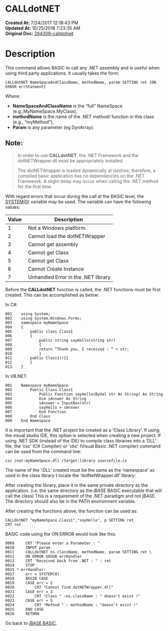 # CALLdotNET

**Created At:** 7/24/2017 12:18:43 PM  
**Updated At:** 10/25/2018 7:23:35 AM  
**Original Doc:** [264309-calldotnet](https://docs.jbase.com/36868-jbase-basic/264309-calldotnet)  


# Description

This command allows BASIC to call any .NET assembly and is useful when using third party applications. It usually takes the form:

```
CALLdotNET NameSpaceAndClassName, methodName, param SETTING ret [ON ERROR errStatment]
```

Where:

- **NameSpaceAndClassName** is the “full” NameSpace (e.g.,MyNameSpace.MyClass),
- **methodName** is the name of the .NET method/ function in this class (e.g., “myMethod”),
- **Param** is any parameter (eg DynArray).


## Note:


> In order to use **CALLdotNET**, the .NET Framework and the dotNETWrapper.dll must be appropriately installed.
> 
> The dotNETWrapper is loaded dynamically at runtime; therefore, a compiled basic application has no dependencies on the .NET Framework. A slight delay may occur when calling the .NET method for the first time.


With regard errors that occur during the call at the BASIC level, the [SYSTEM(0)](282982-system-functions) variable may be used. The variable can have the following values:


| Value  | Description  |
| --- | --- |
| 1<br> | Not a Windows platform.<br> |
| 2<br> | Cannot load the dotNETWrapper<br> |
| 3<br> | Cannot get assembly<br> |
| 4<br> | Cannot get Class<br> |
| 5<br> | Cannot get Class<br> |
| 6<br> | Cannot Create Instance<br> |
| 7<br> | Unhandled Error in the .NET library<br> |




Before the **CALLdotNET** function is called, the .NET functions must be first created. This can be accomplished as below:

In C#:

```
001    using System;
002    using System.Windows.Forms;
003    namespace myNameSpace
004    {
005        public class Class1
006        {
007            public string sayHello(string str)
008            {
009            return “Thank you, I received : “ + str;
010            }
011        public Class1(){}
012        }
013    }
```

In VB.NET:

```
001    Namespace myNameSpace
002        Public Class Class1
003            Public Function sayHello(ByVal str As String) As String
004            Dim sAnswer As String
005            sAnswer = InputBox(str)
006            sayHello = sAnswer
007            End Function
008        End Class
009    End Namespace
```

It is important that the .NET project be created as a ‘Class Library’. If using the visual studio IDE, this option is selected when creating a new project. If using .NET SDK (instead of the IDE) to compile class libraries into a ‘DLL’ file, the ‘csc’ (C# Compiler) or ‘vbc’ (Visual Basic .NET compiler) command can be used from the command line:

```
csc /out:myNameSpace.dll /target:library sourcefile.cs
```

The name of the ‘.DLL’ created must be the same as the ‘namespace’ as used in the class library t locate the ‘dotNetWrapper.dll’ library:

After creating the library, place it in the same private directory as the application. (i.e. the same directory as the jBASE BASIC executable that will call the class) This is a requirement of the .NET paradigm and not jBASE. The directory should also be in the PATH environment variable.

After creating the functions above, the function can be used as:

```
CALLdotNET "myNameSpace.Class1","sayHello", p SETTING ret
CRT ret
```



BASIC code using the ON ERROR would look like this:

```
0009     CRT "Please enter a Parameter : "
0010     INPUT param
0011     CALLdotNET ns.className, methodName, param SETTING ret \
0012     ON ERROR GOSUB errHandler
0013     CRT "Received back from .NET : " : ret
0014     STOP
0015 * errHandler:
0017     err = SYSTEM(0)
0018     BEGIN CASE
0019     CASE err = 2
0020         CRT "Cannot find dotNETWrapper.dll"
0021     CASE err = 3
0022         CRT "Class " :ns.className : " doesn't exist !"
0023     CASE err = 5
0024         CRT "Method " : methodName : "doesn't exist !"
0025     END CASE
0026     RETURN
```



Go back to [jBASE BASIC](263498-jbase-basic).
